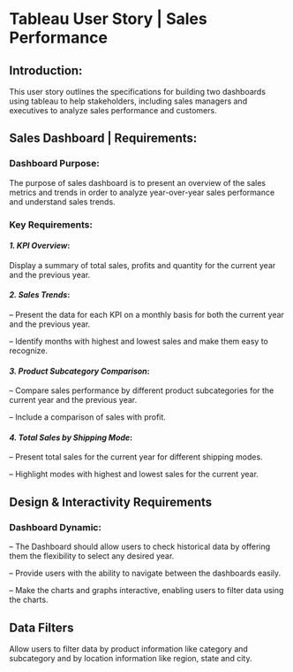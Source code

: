 # Tableau User Story | Sales Performance
                                         
## Introduction:

This user story outlines the specifications for building two dashboards using tableau to help stakeholders, including sales managers and executives to analyze sales performance and customers. 

## Sales Dashboard | Requirements:

### Dashboard Purpose:

The purpose of sales dashboard is to present an overview of the sales metrics and trends in order to analyze year-over-year sales performance and understand sales trends.

### Key Requirements:

#### _1. KPI Overview_:
Display a summary of total sales, profits and quantity for the current year and the previous year.

#### _2. Sales Trends_:
 – Present the data for each KPI on a monthly basis for both the current year and the previous year.

 – Identify months with highest and lowest sales and make them easy to recognize.

#### _3. Product Subcategory Comparison_:
 – Compare sales performance by different product subcategories for the current year and the previous year.

 – Include a comparison of sales with profit.

#### _4. Total Sales by Shipping Mode_:
 – Present total sales for the current year for different shipping modes.

 – Highlight modes with highest and lowest sales for the current year.

## Design & Interactivity Requirements
### Dashboard Dynamic:
 – The Dashboard should allow users to check historical data by offering them the flexibility to select any desired year.

 – Provide users with the ability to navigate between the dashboards easily.

 – Make the charts and graphs interactive, enabling users to filter data using the charts.

## Data Filters
Allow users to filter data by product information like category and subcategory and by location information like region, state and city.
